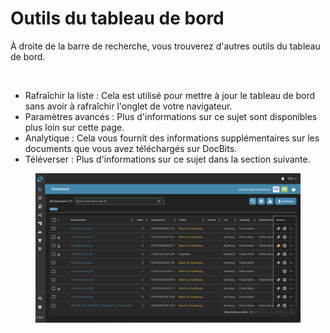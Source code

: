 # Outils du tableau de bord

À droite de la barre de recherche, vous trouverez d'autres outils du tableau de bord.

<figure><img src="https://lh7-us.googleusercontent.com/QJpUDLYSPYvsgwyxSkaOZr5w4mdqYbWeRSckuLSbJXkgPccyFzvVK9q5p-bjXlR-q69KVZ2o--XZQGH_nCU90Sj7RNuyC1g-hJYWZRpxxILYeaTpw4afrjbdM8iatt2plPde_QtFuz7JSV1NtunRSiw" alt="" width="375"><figcaption></figcaption></figure>

* Rafraîchir la liste : Cela est utilisé pour mettre à jour le tableau de bord sans avoir à rafraîchir l'onglet de votre navigateur.
* Paramètres avancés : Plus d'informations sur ce sujet sont disponibles plus loin sur cette page.
* Analytique : Cela vous fournit des informations supplémentaires sur les documents que vous avez téléchargés sur DocBits.
* Téléverser : Plus d'informations sur ce sujet dans la section suivante.

<figure><img src="../../.gitbook/assets/Bildschirmfoto 2024-05-07 um 22.00.32.png" alt=""><figcaption></figcaption></figure>

